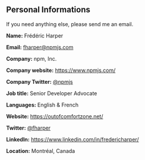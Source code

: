## Personal Informations

If you need anything else, please send me an email.

**Name:** Frédéric Harper

**Email:** [fharper@npmjs.com](mailto:fharper@npmjs.com)

**Company:** npm, Inc.

**Company website:** <https://www.npmjs.com/>

**Company Twitter:** [@npmjs](https://twitter.com/npmjs)

**Job title:** Senior Developer Advocate

**Languages:** English & French

**Website:** https://outofcomfortzone.net/

**Twitter:** [@fharper](https://twitter.com/fharper)

**LinkedIn:** <https://www.linkedin.com/in/fredericharper/>

**Location:** Montréal, Canada